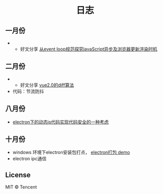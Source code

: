 <h1 align="center"> 日志 </h1>

## 一月份

- * 好文分享 [从event loop规范探究javaScript异步及浏览器更新渲染时机](https://github.com/aooy/blog/issues/5)

## 二月份

- * 好文分享 [vue2.0的diff算法](https://github.com/aooy/blog/issues/2)
- 代码：节流防抖 

## 八月份
- [electron下的动态js代码实现代码安全的一种考虑](https://github.com/liubailing/pack-gulp-browserify)

## 十月份
  
- windows 环境下electron安装包打点， [electron打包 demo](https://github.com/liubailing/electron-builder-test)
- electron  ipc通信





## License

MIT © Tencent
